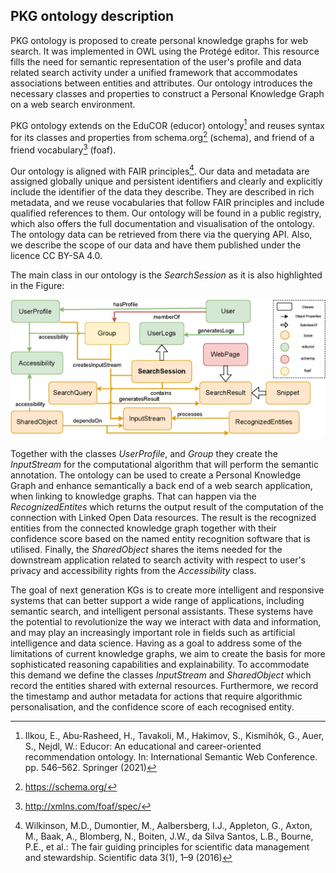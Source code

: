 ## PKG ontology description

PKG ontology is proposed to create personal knowledge graphs for web search. It was implemented in OWL using the Protégé editor. This resource fills the need 
for semantic representation of the user's profile and data related search activity under a unified framework that accommodates associations between entities and attributes.
Our ontology introduces the necessary classes and properties to construct a Personal Knowledge Graph on a web search environment. 

PKG ontology extends on the EduCOR (educor) ontology[^1] and reuses syntax for its classes and properties from schema.org[^2] (schema), and friend of a friend vocabulary[^3] (foaf).

Our ontology is aligned with FAIR principles[^4]. Our data and metadata are assigned globally unique and persistent identifiers and clearly and explicitly include the
identifier of the data they describe. They are described in rich metadata, and we reuse vocabularies that follow FAIR principles and include qualified references to them.
Our ontology will be found in a public registry, which also offers the full documentation and visualisation of the ontology. The ontology data can be retrieved 
from there via the querying API. 
Also, we describe the scope of our data and have them published under the licence CC BY-SA 4.0.

The main class in our ontology is the *SearchSession* as it is also highlighted in the Figure:

![PKG ontology](https://github.com/tibonto/pkg/raw/gh-pages/Pkgonto.png)

Together with the classes *UserProfile*, and *Group* they create the *InputStream* for the computational algorithm that will perform the semantic annotation. The ontology can be used to 
create a Personal Knowledge Graph and enhance semantically a back end of a web search application, when linking to knowledge graphs. That can happen via the 
*RecognizedEntites* which returns the output result of the computation of the connection with Linked Open Data resources. The result is the recognized entities 
from the connected knowledge graph together with their confidence score based on the named entity recognition software that is utilised. Finally, the *SharedObject* 
shares the items needed for the downstream application related to search activity with respect to user's privacy and accessibility rights from the *Accessibility* class.

The goal of next generation KGs is to create more intelligent and responsive systems that can better support a wide range of applications, including semantic search, and intelligent personal assistants. These systems have the potential to revolutionize the way we interact with data and information, and may play an increasingly important role in fields such as artificial intelligence and data science. Having as a goal to address some of the limitations of current knowledge graphs, we aim to create the basis for more sophisticated reasoning capabilities and explainability. To accommodate this demand we define the classes *InputStream* and *SharedObject* which record the entities shared with external resources. Furthermore, we record the timestamp and author metadata for actions that require algorithmic personalisation, and the confidence score of each recognised entity.

[^1]: Ilkou, E., Abu-Rasheed, H., Tavakoli, M., Hakimov, S., Kismihók, G., Auer, S., Nejdl, W.: Educor: An educational and career-oriented recommendation ontology.
In: International Semantic Web Conference. pp. 546–562. Springer (2021)
[^2]: https://schema.org/
[^3]: http://xmlns.com/foaf/spec/
[^4]: Wilkinson, M.D., Dumontier, M., Aalbersberg, I.J., Appleton, G., Axton, M., Baak, A., Blomberg, N., Boiten, J.W., da Silva Santos, L.B., Bourne, P.E., et al.: The fair
guiding principles for scientific data management and stewardship. Scientific data 3(1), 1–9 (2016)
